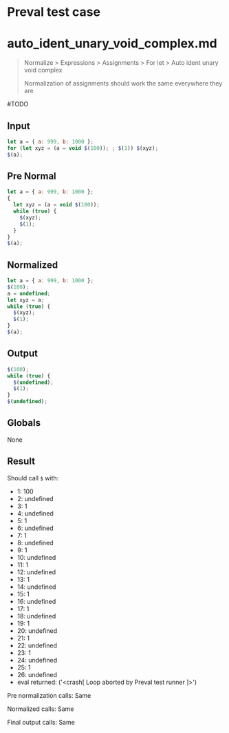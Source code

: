 # Preval test case

# auto_ident_unary_void_complex.md

> Normalize > Expressions > Assignments > For let > Auto ident unary void complex
>
> Normalization of assignments should work the same everywhere they are

#TODO

## Input

`````js filename=intro
let a = { a: 999, b: 1000 };
for (let xyz = (a = void $(100)); ; $(1)) $(xyz);
$(a);
`````

## Pre Normal

`````js filename=intro
let a = { a: 999, b: 1000 };
{
  let xyz = (a = void $(100));
  while (true) {
    $(xyz);
    $(1);
  }
}
$(a);
`````

## Normalized

`````js filename=intro
let a = { a: 999, b: 1000 };
$(100);
a = undefined;
let xyz = a;
while (true) {
  $(xyz);
  $(1);
}
$(a);
`````

## Output

`````js filename=intro
$(100);
while (true) {
  $(undefined);
  $(1);
}
$(undefined);
`````

## Globals

None

## Result

Should call `$` with:
 - 1: 100
 - 2: undefined
 - 3: 1
 - 4: undefined
 - 5: 1
 - 6: undefined
 - 7: 1
 - 8: undefined
 - 9: 1
 - 10: undefined
 - 11: 1
 - 12: undefined
 - 13: 1
 - 14: undefined
 - 15: 1
 - 16: undefined
 - 17: 1
 - 18: undefined
 - 19: 1
 - 20: undefined
 - 21: 1
 - 22: undefined
 - 23: 1
 - 24: undefined
 - 25: 1
 - 26: undefined
 - eval returned: ('<crash[ Loop aborted by Preval test runner ]>')

Pre normalization calls: Same

Normalized calls: Same

Final output calls: Same
